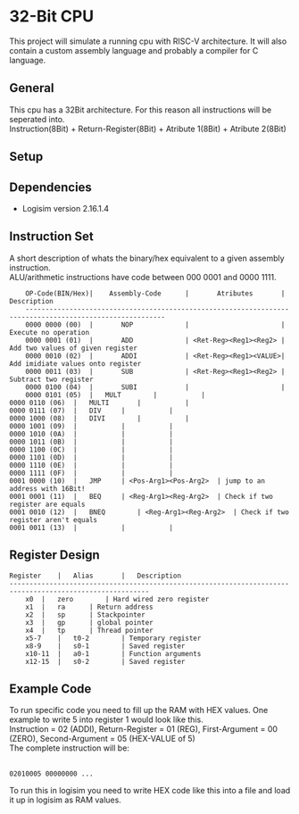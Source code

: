 <h1>32-Bit CPU</h1>
This project will simulate a running cpu with RISC-V architecture.
It will also contain a custom assembly language and probably a compiler for C language.

<h2>General</h2>
This cpu has a 32Bit architecture. For this reason all instructions will be seperated into.<br>
Instruction(8Bit) + Return-Register(8Bit) + Atribute 1(8Bit) + Atribute 2(8Bit)

<h2>Setup</h2>

<h2>Dependencies</h2>
<ul>
<li>Logisim version 2.16.1.4</li>
</ul>

<h2>Instruction Set</h2>
A short description of whats the binary/hex equivalent to a given assembly instruction.
<br>ALU/arithmetic instructions have code between 000 0001 and 0000 1111.

        OP-Code(BIN/Hex)|    Assembly-Code      |       Atributes       |       Description
        ---------------------------------------------------------------------------------------------------------
        0000 0000 (00)  |       NOP             |                       | Execute no operation
        0000 0001 (01)  |       ADD             | <Ret-Reg><Reg1><Reg2> | Add two values of given register
        0000 0010 (02)  |       ADDI            | <Ret-Reg><Reg1><VALUE>| Add imidiate values onto register
        0000 0011 (03)  |       SUB             | <Ret-Reg><Reg1><Reg2> | Subtract two register
        0000 0100 (04)  |       SUBI            |                       |
        0000 0101 (05)  |	MULT		|			|
	0000 0110 (06)  |	MULTI		|			|
	0000 0111 (07)  |	DIV		|			|
	0000 1000 (08)  |	DIVI		|			|
	0000 1001 (09)	|			|			|
	0000 1010 (0A)	|			|			|
	0000 1011 (0B)	|			|			|
	0000 1100 (0C)	|			|			|
	0000 1101 (0D)	|			|			|
	0000 1110 (0E)	|			|			|
	0000 1111 (0F)	|			|			|
	0001 0000 (10)	|	JMP		| <Pos-Arg1><Pos-Arg2>	| jump to an address with 16Bit!
	0001 0001 (11)	|	BEQ		| <Reg-Arg1><Reg-Arg2>	| Check if two register are equals
	0001 0010 (12)	|	BNEQ		| <Reg-Arg1><Reg-Arg2>	| Check if two register aren't equals
	0001 0011 (13)	|			|			|

<h2>Register Design</h2>

	Register	|	Alias		|	Description
	---------------------------------------------------------------------------------------------------------
		x0	|	zero		| Hard wired zero register
		x1	|	ra		| Return address
		x2	|	sp		| Stackpointer
		x3	|	gp		| global pointer
		x4	|	tp		| Thread pointer
		x5-7	|	t0-2		| Temporary register
		x8-9	|	s0-1		| Saved register
		x10-11	|	a0-1		| Function arguments
		x12-15	|	s0-2		| Saved register	

<h2>Example Code</h2>
To run specific code you need to fill up the RAM with HEX values. One example to write 5 into register 1 would look like this.<br>
Instruction = 02 (ADDI), Return-Register = 01 (REG), First-Argument = 00 (ZERO), Second-Argument = 05 (HEX-VALUE of 5)<br>
The complete instruction will be:<br><br>

	02010005 00000000 ...

To run this in logisim you need to write HEX code like this into a file and load it up in logisim as RAM values.

